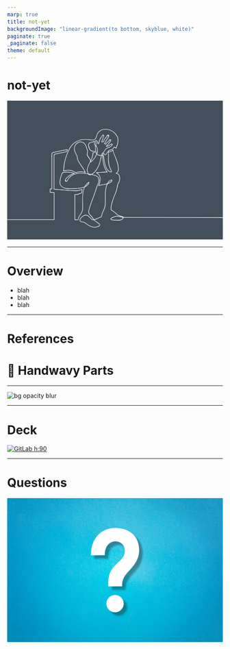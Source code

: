 ```yaml
---
marp: true
title: not-yet
backgroundImage: "linear-gradient(to bottom, skyblue, white)"
paginate: true
_paginate: false
theme: default
---
```


# not-yet
![bg opacity blur](./resources/iStock-1199606096.jpg)

---

# Overview

* blah
* blah
* blah

---

# References

# 👋 Handwavy Parts

---

![bg opacity blur](https://en.gravatar.com/userimage/191411074/ae048df8cb862ca80d1c504aa6674db8.jpg)

---

# Deck

[![GitLab h:90](https://about.gitlab.com/images/press/logo/png/gitlab-logo-gray-rgb.png)](https://github.com/chris-peterson/not-yet#overview)

---

# Questions

![bg opacity blur](./resources/iStock-1169898232.jpg)
